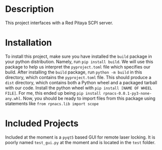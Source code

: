 # Description

This project interfaces with a Red Pitaya SCPI server. 

# Installation

To install this project, make sure you have installed the `build` package in your python distribution. Namely, run `pip install build`. We will use this package to help us interpret the `pyproject.toml` file which specifies our build.
After installing the `build` package, run `python -m build` in this directory, which contains the `pyproject.toml` file. This should produce a `dist` directory, which contains both a Python wheel and a packaged tarball with our code.
Install the python wheel with `pip install [NAME OF WHEEL FILE]`. For me, this ended up being `pip install rpnacs-0.0.1-py3-none-any.whl`. Now, you should be ready to import files from this package using statements like `from rpnacs.lib import scope`

# Included Projects

Included at the moment is a `pyqt5` based GUI for remote laser locking. It is poorly named `test_gui.py` at the moment and is located in the `test` folder.
